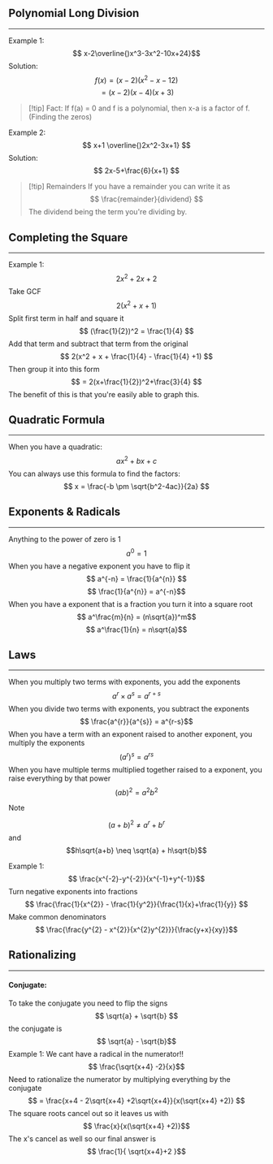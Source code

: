 ## Polynomial Long Division
---
Example 1:
$$ x-2\overline{)x^3-3x^2-10x+24}$$
Solution:
$$ f(x) = (x-2)(x^2-x-12)$$
$$ = (x-2)(x-4)(x+3) $$
>[!tip] Fact:
> If f(a) = 0 and f is a polynomial, then x-a is a factor of f.
> (Finding the zeros)

Example 2:
$$ x+1 \overline{)2x^2-3x+1} $$
Solution:
$$ 2x-5+\frac{6}{x+1} $$
> [!tip] Remainders
> If you have a remainder you can write it as $$ \frac{remainder}{dividend} $$
> The dividend being the term you're dividing by.

## Completing the Square 
---
Example 1: 
$$ 2x^2 +2x +2 $$
Take GCF
$$ 2(x^2+x+1) $$
Split first term in half and square it
$$ (\frac{1}{2})^2 = \frac{1}{4} $$
Add that term and subtract that term from the original
$$ 2(x^2 + x + \frac{1}{4} - \frac{1}{4} +1) $$
Then group it into this form
$$ = 2(x+\frac{1}{2})^2+\frac{3}{4} $$
The benefit of this is that you're easily able to graph this.

## Quadratic Formula
---
When you have a quadratic:
$$ ax^2 + bx + c $$
You can always use this formula to find the factors: 
$$ x = \frac{-b \pm \sqrt{b^2-4ac}}{2a} $$
## Exponents & Radicals
---

Anything to the power of zero is 1
$$ a^0 = 1 $$
When you have a negative exponent you have to flip it
$$ a^{-n} = \frac{1}{a^{n}} $$
$$ \frac{1}{a^{n}} = a^{-n}$$
When you have a exponent that is a fraction you turn it into a square root
$$ a^\frac{m}{n} = (n\sqrt{a})^m$$
$$ a^\frac{1}{n} = n\sqrt{a}$$


## Laws
---
When you multiply two terms with exponents, you add the exponents
$$a^{r} \times a^{s} = a^{r+s}$$
When you divide two terms with exponents, you subtract the exponents
$$ \frac{a^{r}}{a^{s}} = a^{r-s}$$
When you have a term with an exponent raised to another exponent, you multiply the exponents
$$ (a^{r})^{s} = a^{rs} $$
When you have multiple terms multiplied together raised to a exponent, you raise everything by that power
$$ (ab)^{2} = a^{2}b^{2} $$
> [!NOTE]
> $$(a+b)^2 \neq a^r + b^r$$
> and
> $$h\sqrt{a+b} \neq \sqrt{a} + h\sqrt{b}$$ 

Example 1:
$$ \frac{x^{-2}-y^{-2}}{x^{-1}+y^{-1}}$$
Turn negative exponents into fractions
$$
\frac{\frac{1}{x^{2}} - \frac{1}{y^2}}{\frac{1}{x}+\frac{1}{y}}
$$
Make common denominators
$$ \frac{\frac{y^{2} - x^{2}}{x^{2}y^{2}}}{\frac{y+x}{xy}}$$
## Rationalizing
---
#### Conjugate: 
To take the conjugate you need to flip the signs
$$ \sqrt{a} + \sqrt{b} $$
the conjugate is $$ 
\sqrt{a} - \sqrt{b}$$
Example 1:
We cant have a radical in the numerator!!
$$ \frac{\sqrt{x+4} -2}{x}$$
Need to rationalize the numerator by multiplying everything by the conjugate
$$ = \frac{x+4 - 2\sqrt{x+4} +2\sqrt{x+4}}{x(\sqrt{x+4} +2)} $$
The square roots cancel out so it leaves us with
$$ \frac{x}{x(\sqrt{x+4} +2)}$$
The x's cancel as well so our final answer is
$$ \frac{1}{
\sqrt{x+4}+2
}$$
